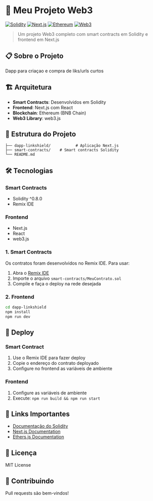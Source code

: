 # 🚀 Meu Projeto Web3

[![Solidity](https://img.shields.io/badge/Solidity-%5E0.8.0-363636?style=flat-square&logo=solidity)](https://soliditylang.org/)
[![Next.js](https://img.shields.io/badge/Next.js-13+-000000?style=flat-square&logo=next.js)](https://nextjs.org/)
[![Ethereum](https://img.shields.io/badge/Ethereum-3C3C3D?style=flat-square&logo=ethereum)](https://ethereum.org/)
[![Web3](https://img.shields.io/badge/Web3-F16822?style=flat-square&logo=web3.js)](https://web3js.readthedocs.io/)

> Um projeto Web3 completo com smart contracts em Solidity e frontend em Next.js

## 📋 Sobre o Projeto

Dapp para criaçao e compra de liks/urls curtos

## 🏗️ Arquitetura

- **Smart Contracts**: Desenvolvidos em Solidity
- **Frontend**: Next.js com React
- **Blockchain**: Ethereum (BNB Chain)
- **Web3 Library**: web3.js

## 📁 Estrutura do Projeto

```
├── dapp-linkshield/           # Aplicação Next.js
├── smart-contracts/    # Smart contracts Solidity
└── README.md
```

## 🛠️ Tecnologias

### Smart Contracts
- Solidity ^0.8.0
- Remix IDE

### Frontend
- Next.js
- React
- web3.js

### 1. Smart Contracts

Os contratos foram desenvolvidos no Remix IDE. Para usar:

1. Abra o [Remix IDE](https://remix.ethereum.org/)
2. Importe o arquivo `smart-contracts/MeuContrato.sol`
3. Compile e faça o deploy na rede desejada

### 2. Frontend

```bash
cd dapp-linkshield
npm install
npm run dev
```

## 📝 Deploy

### Smart Contract
1. Use o Remix IDE para fazer deploy
2. Copie o endereço do contrato deployado
3. Configure no frontend as variáveis de ambiente

### Frontend
1. Configure as variáveis de ambiente
2. Execute: `npm run build && npm run start`

## 🔗 Links Importantes

- [Documentação do Solidity](https://docs.soliditylang.org/)
- [Next.js Documentation](https://nextjs.org/docs)
- [Ethers.js Documentation](https://docs.ethers.io/)

## 📄 Licença

MIT License

## 🤝 Contribuindo

Pull requests são bem-vindos!